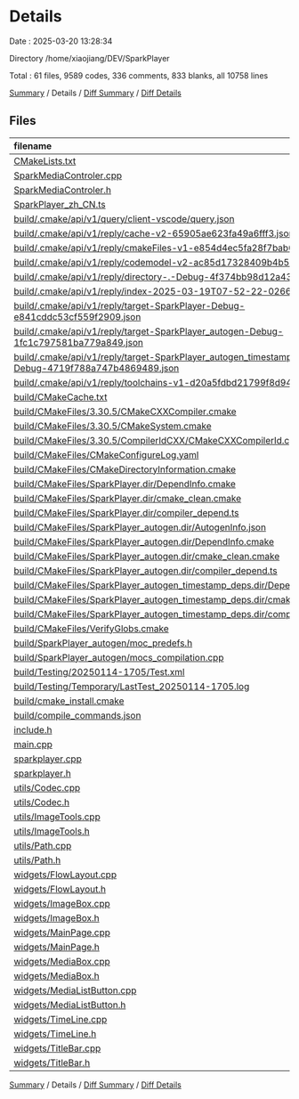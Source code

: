 # Details

Date : 2025-03-20 13:28:34

Directory /home/xiaojiang/DEV/SparkPlayer

Total : 61 files,  9589 codes, 336 comments, 833 blanks, all 10758 lines

[Summary](results.md) / Details / [Diff Summary](diff.md) / [Diff Details](diff-details.md)

## Files
| filename | language | code | comment | blank | total |
| :--- | :--- | ---: | ---: | ---: | ---: |
| [CMakeLists.txt](/CMakeLists.txt) | CMake | 80 | 10 | 19 | 109 |
| [SparkMediaControler.cpp](/SparkMediaControler.cpp) | C++ | 125 | 31 | 20 | 176 |
| [SparkMediaControler.h](/SparkMediaControler.h) | C++ | 50 | 0 | 21 | 71 |
| [SparkPlayer\_zh\_CN.ts](/SparkPlayer_zh_CN.ts) | TypeScript | 23 | 0 | 1 | 24 |
| [build/.cmake/api/v1/query/client-vscode/query.json](/build/.cmake/api/v1/query/client-vscode/query.json) | JSON | 1 | 0 | 0 | 1 |
| [build/.cmake/api/v1/reply/cache-v2-65905ae623fa49a6fff3.json](/build/.cmake/api/v1/reply/cache-v2-65905ae623fa49a6fff3.json) | JSON | 2,695 | 0 | 1 | 2,696 |
| [build/.cmake/api/v1/reply/cmakeFiles-v1-e854d4ec5fa28f7bab0b.json](/build/.cmake/api/v1/reply/cmakeFiles-v1-e854d4ec5fa28f7bab0b.json) | JSON | 675 | 0 | 1 | 676 |
| [build/.cmake/api/v1/reply/codemodel-v2-ac85d17328409b4b548e.json](/build/.cmake/api/v1/reply/codemodel-v2-ac85d17328409b4b548e.json) | JSON | 79 | 0 | 1 | 80 |
| [build/.cmake/api/v1/reply/directory-.-Debug-4f374bb98d12a43bbcf5.json](/build/.cmake/api/v1/reply/directory-.-Debug-4f374bb98d12a43bbcf5.json) | JSON | 45 | 0 | 1 | 46 |
| [build/.cmake/api/v1/reply/index-2025-03-19T07-52-22-0266.json](/build/.cmake/api/v1/reply/index-2025-03-19T07-52-22-0266.json) | JSON | 132 | 0 | 1 | 133 |
| [build/.cmake/api/v1/reply/target-SparkPlayer-Debug-e841cddc53cf559f2909.json](/build/.cmake/api/v1/reply/target-SparkPlayer-Debug-e841cddc53cf559f2909.json) | JSON | 890 | 0 | 1 | 891 |
| [build/.cmake/api/v1/reply/target-SparkPlayer\_autogen-Debug-1fc1c797581ba779a849.json](/build/.cmake/api/v1/reply/target-SparkPlayer_autogen-Debug-1fc1c797581ba779a849.json) | JSON | 71 | 0 | 1 | 72 |
| [build/.cmake/api/v1/reply/target-SparkPlayer\_autogen\_timestamp\_deps-Debug-4719f788a747b4869489.json](/build/.cmake/api/v1/reply/target-SparkPlayer_autogen_timestamp_deps-Debug-4719f788a747b4869489.json) | JSON | 27 | 0 | 1 | 28 |
| [build/.cmake/api/v1/reply/toolchains-v1-d20a5fdbd21799f8d94e.json](/build/.cmake/api/v1/reply/toolchains-v1-d20a5fdbd21799f8d94e.json) | JSON | 70 | 0 | 1 | 71 |
| [build/CMakeCache.txt](/build/CMakeCache.txt) | CMakeCache | 517 | 0 | 115 | 632 |
| [build/CMakeFiles/3.30.5/CMakeCXXCompiler.cmake](/build/CMakeFiles/3.30.5/CMakeCXXCompiler.cmake) | CMake | 76 | 2 | 24 | 102 |
| [build/CMakeFiles/3.30.5/CMakeSystem.cmake](/build/CMakeFiles/3.30.5/CMakeSystem.cmake) | CMake | 10 | 0 | 6 | 16 |
| [build/CMakeFiles/3.30.5/CompilerIdCXX/CMakeCXXCompilerId.cpp](/build/CMakeFiles/3.30.5/CompilerIdCXX/CMakeCXXCompilerId.cpp) | C++ | 707 | 62 | 151 | 920 |
| [build/CMakeFiles/CMakeConfigureLog.yaml](/build/CMakeFiles/CMakeConfigureLog.yaml) | YAML | 282 | 2 | 15 | 299 |
| [build/CMakeFiles/CMakeDirectoryInformation.cmake](/build/CMakeFiles/CMakeDirectoryInformation.cmake) | CMake | 7 | 5 | 5 | 17 |
| [build/CMakeFiles/SparkPlayer.dir/DependInfo.cmake](/build/CMakeFiles/SparkPlayer.dir/DependInfo.cmake) | CMake | 25 | 6 | 7 | 38 |
| [build/CMakeFiles/SparkPlayer.dir/cmake\_clean.cmake](/build/CMakeFiles/SparkPlayer.dir/cmake_clean.cmake) | CMake | 41 | 1 | 2 | 44 |
| [build/CMakeFiles/SparkPlayer.dir/compiler\_depend.ts](/build/CMakeFiles/SparkPlayer.dir/compiler_depend.ts) | TypeScript | 2 | 0 | 1 | 3 |
| [build/CMakeFiles/SparkPlayer\_autogen.dir/AutogenInfo.json](/build/CMakeFiles/SparkPlayer_autogen.dir/AutogenInfo.json) | JSON | 318 | 0 | 1 | 319 |
| [build/CMakeFiles/SparkPlayer\_autogen.dir/DependInfo.cmake](/build/CMakeFiles/SparkPlayer_autogen.dir/DependInfo.cmake) | CMake | 11 | 6 | 7 | 24 |
| [build/CMakeFiles/SparkPlayer\_autogen.dir/cmake\_clean.cmake](/build/CMakeFiles/SparkPlayer_autogen.dir/cmake_clean.cmake) | CMake | 9 | 1 | 2 | 12 |
| [build/CMakeFiles/SparkPlayer\_autogen.dir/compiler\_depend.ts](/build/CMakeFiles/SparkPlayer_autogen.dir/compiler_depend.ts) | TypeScript | 2 | 0 | 1 | 3 |
| [build/CMakeFiles/SparkPlayer\_autogen\_timestamp\_deps.dir/DependInfo.cmake](/build/CMakeFiles/SparkPlayer_autogen_timestamp_deps.dir/DependInfo.cmake) | CMake | 10 | 6 | 7 | 23 |
| [build/CMakeFiles/SparkPlayer\_autogen\_timestamp\_deps.dir/cmake\_clean.cmake](/build/CMakeFiles/SparkPlayer_autogen_timestamp_deps.dir/cmake_clean.cmake) | CMake | 3 | 1 | 2 | 6 |
| [build/CMakeFiles/SparkPlayer\_autogen\_timestamp\_deps.dir/compiler\_depend.ts](/build/CMakeFiles/SparkPlayer_autogen_timestamp_deps.dir/compiler_depend.ts) | TypeScript | 2 | 0 | 1 | 3 |
| [build/CMakeFiles/VerifyGlobs.cmake](/build/CMakeFiles/VerifyGlobs.cmake) | CMake | 166 | 20 | 19 | 205 |
| [build/SparkPlayer\_autogen/moc\_predefs.h](/build/SparkPlayer_autogen/moc_predefs.h) | C++ | 459 | 0 | 1 | 460 |
| [build/SparkPlayer\_autogen/mocs\_compilation.cpp](/build/SparkPlayer_autogen/mocs_compilation.cpp) | C++ | 7 | 1 | 1 | 9 |
| [build/Testing/20250114-1705/Test.xml](/build/Testing/20250114-1705/Test.xml) | XML | 34 | 0 | 1 | 35 |
| [build/Testing/Temporary/LastTest\_20250114-1705.log](/build/Testing/Temporary/LastTest_20250114-1705.log) | Log | 3 | 0 | 1 | 4 |
| [build/cmake\_install.cmake](/build/cmake_install.cmake) | CMake | 62 | 7 | 10 | 79 |
| [build/compile\_commands.json](/build/compile_commands.json) | JSON | 86 | 0 | 0 | 86 |
| [include.h](/include.h) | C++ | 27 | 2 | 3 | 32 |
| [main.cpp](/main.cpp) | C++ | 43 | 2 | 4 | 49 |
| [sparkplayer.cpp](/sparkplayer.cpp) | C++ | 215 | 29 | 38 | 282 |
| [sparkplayer.h](/sparkplayer.h) | C++ | 45 | 2 | 13 | 60 |
| [utils/Codec.cpp](/utils/Codec.cpp) | C++ | 570 | 46 | 95 | 711 |
| [utils/Codec.h](/utils/Codec.h) | C++ | 113 | 1 | 26 | 140 |
| [utils/ImageTools.cpp](/utils/ImageTools.cpp) | C++ | 38 | 0 | 6 | 44 |
| [utils/ImageTools.h](/utils/ImageTools.h) | C++ | 16 | 2 | 3 | 21 |
| [utils/Path.cpp](/utils/Path.cpp) | C++ | 30 | 0 | 6 | 36 |
| [utils/Path.h](/utils/Path.h) | C++ | 19 | 0 | 3 | 22 |
| [widgets/FlowLayout.cpp](/widgets/FlowLayout.cpp) | C++ | 122 | 0 | 22 | 144 |
| [widgets/FlowLayout.h](/widgets/FlowLayout.h) | C++ | 32 | 78 | 21 | 131 |
| [widgets/ImageBox.cpp](/widgets/ImageBox.cpp) | C++ | 48 | 0 | 6 | 54 |
| [widgets/ImageBox.h](/widgets/ImageBox.h) | C++ | 22 | 0 | 9 | 31 |
| [widgets/MainPage.cpp](/widgets/MainPage.cpp) | C++ | 83 | 3 | 17 | 103 |
| [widgets/MainPage.h](/widgets/MainPage.h) | C++ | 47 | 1 | 21 | 69 |
| [widgets/MediaBox.cpp](/widgets/MediaBox.cpp) | C++ | 50 | 1 | 11 | 62 |
| [widgets/MediaBox.h](/widgets/MediaBox.h) | C++ | 27 | 0 | 13 | 40 |
| [widgets/MediaListButton.cpp](/widgets/MediaListButton.cpp) | C++ | 65 | 1 | 18 | 84 |
| [widgets/MediaListButton.h](/widgets/MediaListButton.h) | C++ | 26 | 1 | 10 | 37 |
| [widgets/TimeLine.cpp](/widgets/TimeLine.cpp) | C++ | 68 | 4 | 8 | 80 |
| [widgets/TimeLine.h](/widgets/TimeLine.h) | C++ | 21 | 0 | 9 | 30 |
| [widgets/TitleBar.cpp](/widgets/TitleBar.cpp) | C++ | 28 | 0 | 8 | 36 |
| [widgets/TitleBar.h](/widgets/TitleBar.h) | C++ | 32 | 2 | 13 | 47 |

[Summary](results.md) / Details / [Diff Summary](diff.md) / [Diff Details](diff-details.md)